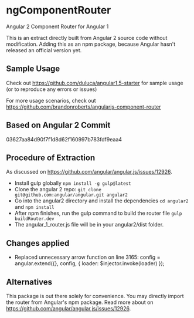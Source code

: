 # ngComponentRouter
Angular 2 Component Router for Angular 1

This is an extract directly built from Angular 2 source code without modification. Adding this as an npm package, because Angular hasn't released an official version yet. 

## Sample Usage
Check out https://github.com/duluca/angular1.5-starter for sample usage (or to reproduce any errors or issues)

For more usage scenarios, check out https://github.com/brandonroberts/angularjs-component-router

## Based on Angular 2 Commit
03627aa84d90f7f1d8d62f160997b783fdf9eaa4

## Procedure of Extraction
As discussed on https://github.com/angular/angular.js/issues/12926.

- Install gulp globally `npm install -g gulp@latest`
- Clone the angular 2 repo: `git clone git@github.com:angular/angular.git angular2`
- Go into the angular2 directory and install the dependencies `cd angular2` and `npm install`
- After npm finishes, run the gulp command to build the router file `gulp buildRouter.dev`
- The angular_1_router.js file will be in your angular2/dist folder.

## Changes applied
- Replaced unnecessary arrow function on line 3165: config = angular.extend({}, config, { loader: $injector.invoke(loader) });

## Alternatives
This package is out there solely for convenience. You may directly import the router from Angular's npm package. Read more about on https://github.com/angular/angular.js/issues/12926.
